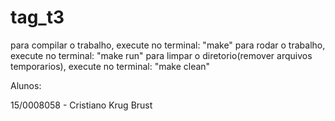 # tag_t3

para compilar o trabalho, execute no terminal: "make"
para rodar o trabalho, execute no terminal: "make run"
para limpar o diretorio(remover arquivos temporarios), execute no terminal: "make clean"


Alunos:

15/0008058 - Cristiano Krug Brust